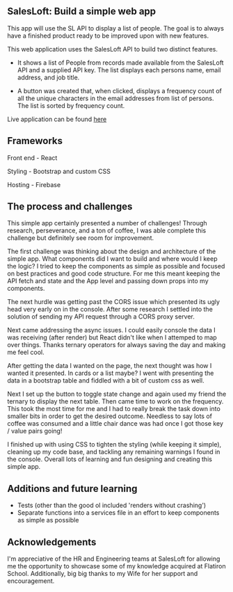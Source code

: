 
## SalesLoft: Build a simple web app 
This app will use the SL API to display a list of people. The goal is to always have a finished product ready to be improved upon with new features.

This web application uses the SalesLoft API to build two distinct features.

- It shows a list of People from records made available from the SalesLoft API and a supplied API key. The list displays each persons name, email address, and job title. 

- A button was created that, when clicked, displays a frequency count of all the unique characters in the email addresses from list of persons. The list is sorted by frequency count. 

Live application can be found [here](https://salesloftsimple-web-app.web.app/)

## Frameworks
 Front end - React
 
 Styling - Bootstrap and custom CSS
 
 Hosting - Firebase 
 
## The process and challenges
This simple app certainly presented a number of challenges! Through research, perseverance, and a ton of coffee, I was able complete this challenge but definitely see room for improvement. 

The first challenge was thinking about the design and architecture of the simple app. What components did I want to build and where would I keep the logic? I tried to keep the components as simple as possible and focused on best practices and good code structure. For me this meant keeping the API fetch and state and the App level and passing down props into my components. 

The next hurdle was getting past the CORS issue which presented its ugly head very early on in the console. After some research I settled into the solution of sending my API request through a CORS proxy server. 

Next came addressing the async issues. I could easily console the data I was receiving (after render) but React didn't like when I attemped to map over things. Thanks ternary operators for always saving the day and making me feel cool. 

After getting the data I wanted on the page, the next thought was how I wanted it presented. In cards or a list maybe? I went with presenting the data in a bootstrap table and fiddled with a bit of custom css as well. 

Next I set up the button to toggle state change and again used my friend the ternary to display the next table. Then came time to work on the frequency. This took the most time for me and I had to really break the task down into smaller bits in order to get the desired outcome. Needless to say lots of coffee was consumed and a little chair dance was had once I got those key / value pairs going!  

I finished up with using CSS to tighten the styling (while keeping it simple), cleaning up my code base, and tackling any remaining warnings I found in the console. Overall lots of learning and fun designing and creating this simple app. 

## Additions and future learning
- Tests (other than the good ol included 'renders without crashing') 
- Separate functions into a services file in an effort to keep components as simple as possible

## Acknowledgements 
I'm appreciative of the HR and Engineering teams at SalesLoft for allowing me the opportunity to showcase some of my knowledge acquired at Flatiron School. Additionally, big big thanks to my Wife for her support and encouragement. 
